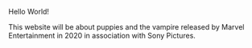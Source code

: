 Hello World!

This website will be about puppies and the vampire released by Marvel Entertainment in 2020 in association with Sony Pictures.